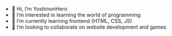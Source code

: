 - 👋 Hi, I’m YoshinonHero
- 👀 I’m interested in learning the world of programming
- 🌱 I’m currently learning frontend (HTML, CSS, JS)
- 💞️ I’m looking to collaborate on website development and games

<!---
YoshinonHero/YoshinonHero is a ✨ special ✨ repository because its `README.md` (this file) appears on your GitHub profile.
You can click the Preview link to take a look at your changes.
--->

